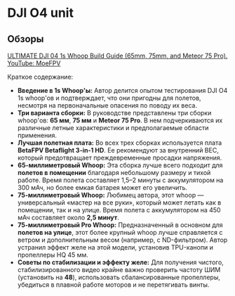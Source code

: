 # DJI O4 unit

## Обзоры
[ULTIMATE DJI 04 1s Whoop Build Guide (65mm, 75mm, and Meteor 75 Pro). YouTube: MoeFPV](https://www.youtube.com/watch?v=y0nmZ0B53to)

Краткое содержание:

* **Введение в 1s Whoop'ы:** Автор делится опытом тестирования DJI O4 1s whoop'ов и подтверждает, что они пригодны для полетов, несмотря на первоначальные опасения по поводу их веса.
* **Три варианта сборки:** В руководстве представлены три сборки whoop'ов: **65 мм**, **75 мм** и **Meteor 75 Pro**. В нем подчеркиваются их различные летные характеристики и предполагаемые области применения.
* **Лучшая полетная плата:** Во всех трех сборках используется плата **BetaFPV Betaflight 3-in-1 HD**. Ее рекомендуют за внутренний BEC, который предотвращает преждевременные просадки напряжения.
* **65-миллиметровый Whoop:** Эта сборка лучше всего подходит для **полетов в помещении** благодаря небольшому размеру и тихой работе. Время полета составляет 1,5–2 минуты с аккумулятором на 300 мАч, но более емкая батарея может его увеличить.
* **75-миллиметровый Whoop:** Любимец автора, этот whoop — универсальный «мастер на все руки», который может летать как в помещении, так и на улице. Время полета с аккумулятором на 450 мАч составляет около **2,5 минут**.
* **75-миллиметровый Pro Whoop:** Предназначенный в основном для **полетов на улице**, этот более крупный whoop лучше справляется с ветром и дополнительным весом (например, с ND-фильтром). Автор устранил эффект желе на этой модели, установив TPU-канопи и пропеллеры HQ 45 мм.
* **Советы по стабилизации и эффекту желе:** Для получения чистого, стабилизированного видео крайне важно проверить частоту ШИМ (установить на **48**), использовать сбалансированные пропеллеры, убедиться в плавной работе моторов и не перетягивать винты.